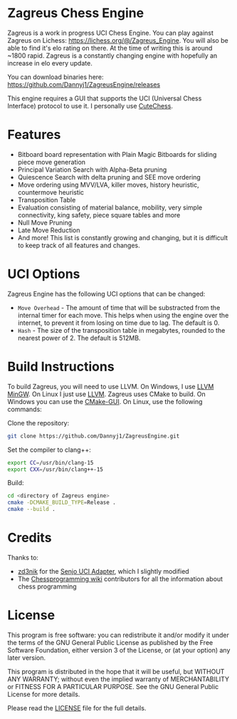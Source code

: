 # Zagreus Chess Engine
Zagreus is a work in progress UCI Chess Engine. You can play against Zagreus on Lichess: https://lichess.org/@/Zagreus_Engine. You will also be able to find it's elo rating on there. At the time of writing this is around ~1800 rapid. 
Zagreus is a constantly changing engine with hopefully an increase in elo every update.

You can download binaries here: https://github.com/Dannyj1/ZagreusEngine/releases

This engine requires a GUI that supports the UCI (Universal Chess Interface) protocol to use it. I personally use [CuteChess](https://cutechess.com/).

# Features
- Bitboard board representation with Plain Magic Bitboards for sliding piece move generation
- Principal Variation Search with Alpha-Beta pruning
- Quiescence Search with delta pruning and SEE move ordering
- Move ordering using MVV/LVA, killer moves, history heuristic, countermove heuristic
- Transposition Table
- Evaluation consisting of material balance, mobility, very simple connectivity, king safety, piece square tables and more
- Null Move Pruning
- Late Move Reduction
- And more! This list is constantly growing and changing, but it is difficult to keep track of all features and changes.

# UCI Options
Zagreus Engine has the following UCI options that can be changed:

- `Move Overhead` - The amount of time that will be substracted from the internal timer for each move. This helps when using the engine over the internet, to prevent it from losing on time due to lag. The default is 0.
- `Hash` - The size of the transposition table in megabytes, rounded to the nearest power of 2. The default is 512MB.

# Build Instructions
To build Zagreus, you will need to use LLVM. On Windows, I use [LLVM MinGW](https://github.com/mstorsjo/llvm-mingw). On Linux I just use [LLVM](https://releases.llvm.org/download.html).
Zagreus uses CMake to build. On Windows you can use the [CMake-GUI](https://cmake.org/runningcmake/).  On Linux, use the following commands:

Clone the repository:
```bash
git clone https://github.com/Dannyj1/ZagreusEngine.git
```

Set the compiler to clang++:
```bash
export CC=/usr/bin/clang-15
export CXX=/usr/bin/clang++-15
```
Build:
```bash
cd <directory of Zagreus engine>
cmake -DCMAKE_BUILD_TYPE=Release .
cmake --build .
```

# Credits
Thanks to:
- [zd3nik](https://github.com/zd3nik) for the [Senjo UCI Adapter](https://github.com/zd3nik/SenjoUCIAdapter), which I slightly modified
- The [Chessprogramming wiki](https://www.chessprogramming.org/Main_Page) contributors for all the information about chess programming


# License
This program is free software: you can redistribute it and/or modify
it under the terms of the GNU General Public License as published by
the Free Software Foundation, either version 3 of the License, or
(at your option) any later version.

This program is distributed in the hope that it will be useful,
but WITHOUT ANY WARRANTY; without even the implied warranty of
MERCHANTABILITY or FITNESS FOR A PARTICULAR PURPOSE.  See the
GNU General Public License for more details.

Please read the [LICENSE](https://github.com/Dannyj1/ZagreusEngine/blob/master/LICENSE) file for the full details.
